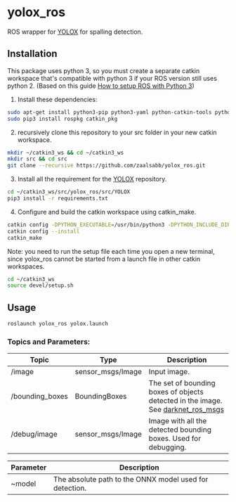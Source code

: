 # yolox_ros

ROS wrapper for [YOLOX](https://github.com/MACILLAS/YOLOX) for spalling detection.

## Installation
This package uses python 3, so you must create a separate catkin workspace that's compatible with python 3 if your ROS version still uses python 2. (Based on this guide [How to setup ROS with Python 3](https://medium.com/@beta_b0t/how-to-setup-ros-with-python-3-44a69ca36674))

1) Install these dependencies:

```bash
sudo apt-get install python3-pip python3-yaml python-catkin-tools python3-dev python3-numpy
sudo pip3 install rospkg catkin_pkg
```

2) recursively clone this repository to your src folder in your new catkin workspace.

``` bash
mkdir ~/catkin3_ws && cd ~/catkin3_ws
mkdir src && cd src
git clone --recursive https://github.com/zaalsabb/yolox_ros.git
```

3) Install all the requirement for the [YOLOX](https://github.com/MACILLAS/YOLOX) repository.

``` bash
cd ~/catkin3_ws/src/yolox_ros/src/YOLOX
pip3 install -r requirements.txt
```

4) Configure and build the catkin workspace using catkin_make.

``` bash
catkin config -DPYTHON_EXECUTABLE=/usr/bin/python3 -DPYTHON_INCLUDE_DIR=/usr/include/python3.6m -DPYTHON_LIBRARY=/usr/lib/x86_64-linux-gnu/libpython3.6m.so
catkin config --install
catkin_make
```

Note: you need to run the setup file each time you open a new terminal, since yolox_ros cannot be started from a launch file in other catkin workspaces.
``` bash
cd ~/catkin3_ws
source devel/setup.sh
```

## Usage

```bash
roslaunch yolox_ros yolox.launch
```

### Topics and Parameters:

| Topic | Type | Description |
|---|---|---|
| /image | sensor_msgs/Image | Input image. |
| /bounding_boxes | BoundingBoxes | The set of bounding boxes of objects detected in the image. See [darknet_ros_msgs](https://github.com/leggedrobotics/darknet_ros/tree/master/darknet_ros_msgs/msg) |
| /debug/image | sensor_msgs/Image | Image with all the detected bounding boxes. Used for debugging. |

| Parameter | Description |
|---|---|
| ~model | The absolute path to the ONNX model used for detection. |

